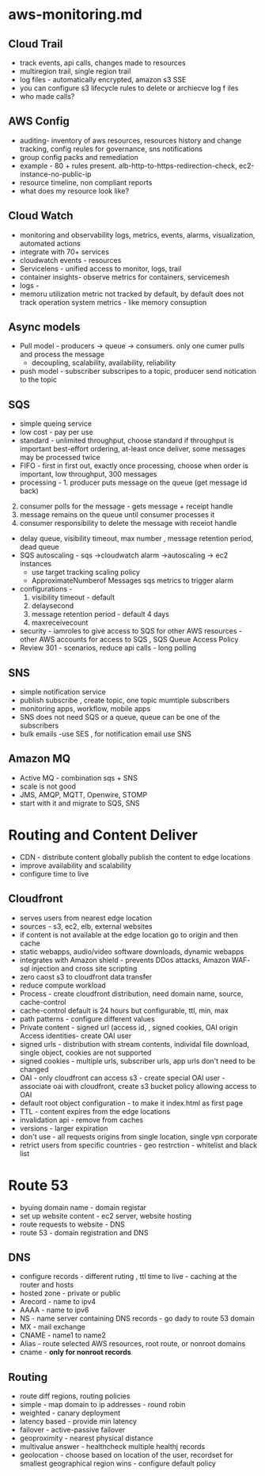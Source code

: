 # aws-monitoring.md
## Cloud Trail
- track events, api calls, changes made to resources
- multiregion trail, single region trail
- log files - automatically encrypted, amazon s3 SSE
- you can configure s3 lifecycle rules to delete or archiecve log f
iles
- who made calls?

## AWS Config
- auditing- inventory of aws resources, resources history and change tracking, config reules for governance,
sns notifications
- group config packs and remediation
- example - 80 + rules present.  alb-http-to-https-redirection-check, ec2-instance-no-public-ip
- resource timeline, non compliant reports
- what does my resource look like?

## Cloud Watch
- monitoring and observability
logs, metrics, events, alarms, visualization, automated actions
- integrate with 70+ services
- cloudwatch events - resources
- Servicelens - unified access to monitor, logs, trail
- container insights- observe metrics for containers, servicemesh
- logs - 
- memoru utilization metric not tracked by default, by default does not track
operation system metrics - like memory consuption

## Async models
- Pull model - producers -> queue -> consumers.  only one cumer pulls and process the message
  - decoupling, scalability, availability, reliability
- push model - subscriber subscripes to a topic, producer send notication to the topic

## SQS 
- simple queing service 
- low cost - pay per use
- standard - unlimited throughput, choose standard if throughput is important
best-effort ordering, at-least once deliver, some messages may be processed twice
- FIFO - first in first out, exactly once processing, choose when order is important,
low throughput, 300 messages
- processing - 1. producer puts message on the queue (get message id back) 
2. consumer polls for the message - gets message + receipt handle
3. message remains on the queue until consumer processes it
4. consumer responsibility to delete the message with receiot handle
- delay queue, visibility timeout, max number  , message retention period, dead queue
- SQS autoscaling - sqs ->cloudwatch alarm ->autoscaling -> ec2 instances
   - use target tracking scaling policy
   - ApproximateNumberof Messages sqs metrics to trigger alarm
- configurations -
  1. visibility timeout - default
  2. delaysecond
  3. message retention period - default 4 days
  4. maxreceivecount 
- security - iamroles to give access to SQS for other AWS resources
           - other AWS accounts for access to SQS , SQS Queue Access Policy
 - Review 301 - scenarios, reduce api calls - long polling
 
 ## SNS
 - simple notification service
 - publish subscribe , create topic, one topic mumtiple subscribers
 - monitoring apps, workflow, mobile apps
 - SNS does not need SQS or a queue, queue can be one of the subscribers
 - bulk emails -use SES , for notification email use SNS
 
 ## Amazon MQ
 - Active MQ - combination sqs + SNS
 - scale is not good
 - JMS, AMQP, MQTT, Openwire, STOMP
 - start with it and migrate to SQS, SNS
 
 # Routing and Content Deliver
 - CDN - distribute content globally publish the content to edge locations
 - improve availability and scalability
 - configure time to live
 
 ## Cloudfront
 - serves users from nearest edge location
 - sources - s3, ec2, elb, external websites
 - if content is not available at the edge location go to origin and then cache
 - static webapps, audio/video software downloads, dynamic webapps
 - integrates with Amazon shield - prevents DDos attacks, Amazon WAF- sql injection and cross site scripting
 - zero caost s3 to cloudfront data transfer
 - reduce compute workload
 - Process - create cloudfront distribution, need domain name, source, cache-control
 - cache-control default is 24 hours but configurable, ttl, min, max
 - path patterns - configure different values 
 - Private content - signed url (access id, , signed cookies, 
 OAI origin Access identities- create OAI user 
 - signed urls - distribution with stream contents, individal file download,
 single object, cookies are not supported
 - signed cookies - multiple urls, subscriber urls, app urls don't need to be changed
 - OAI - only cloudfront can access s3 - create special OAI user
       - associate oai with cloudfront, create s3 bucket policy allowing access to OAI
- default root object configuration - to make it index.html as first page
- TTL - content expires from the edge locations
- invalidation api - remove from caches
- versions - larger expiration
- don't use - all requests origins from single location, single vpn corporate 
- retrict users from specific countries - geo restrction - whitelist and black list

# Route 53
- byuing domain name - domain registar
- set up website content - ec2 server, website hosting
- route requests to website - DNS 
- route 53 - domain registration and DNS
## DNS
- configure records - different ruting , ttl time to live - caching at the router and hosts
- hosted zone - private or public
- Arecord - name to ipv4
- AAAA - name to ipv6
- NS - name server containing DNS records - go dady to route 53 domain
- MX - mail exchange
- CNAME - name1 to name2
- Alias - route selected AWS resources, root route, or nonroot domains
- cname - <b>only for nonroot records</b>

## Routing
- route diff regions, routing policies
- simple - map domain to ip addresses - round robin
- weighted - canary deployment 
- latency based - provide min latency
- failover - active-passive failover
- geoproximity - nearest physical distance
- multivalue answer - healthcheck multiple healthj records
- geolocation - choose based on location of the user, recordset for smallest geographical region wins
       - configure default policy



 

